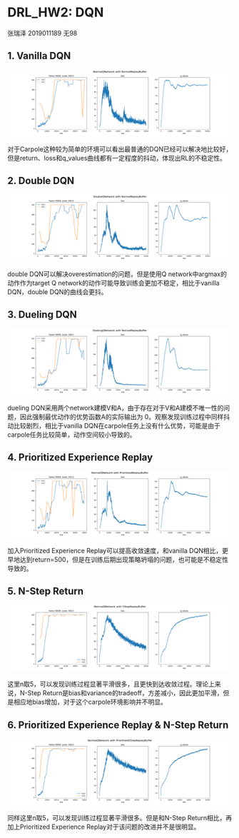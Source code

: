 # DRL_HW2: DQN

张瑞泽 2019011189 无98

## 1. Vanilla DQN

![results](DRL_hw2_张瑞泽.assets/results.png)

对于Carpole这种较为简单的环境可以看出最普通的DQN已经可以解决地比较好，但是return、loss和q_values曲线都有一定程度的抖动，体现出RL的不稳定性。

## 2. Double DQN

![results](DRL_hw2_张瑞泽.assets/results-16807050624212.png)

double DQN可以解决overestimation的问题，但是使用Q network中argmax的动作作为target Q network的动作可能导致训练会更加不稳定，相比于vanilla DQN，double DQN的曲线会更抖。

## 3. Dueling DQN

![results](DRL_hw2_张瑞泽.assets/results-16807050737724.png)

dueling DQN采用两个network建模V和A，由于存在对于V和A建模不唯一性的问题，因此强制最优动作的优势函数A的实际输出为 0。观察发现训练过程中同样抖动比较剧烈，相比于vanilla DQN在carpole任务上没有什么优势，可能是由于carpole任务比较简单，动作空间较小导致的。

## 4. Prioritized Experience Replay

![results](DRL_hw2_张瑞泽.assets/results-16807050869996.png)

加入Prioritized Experience Replay可以提高收敛速度，和vanilla DQN相比，更早地达到return=500，但是在训练后期出现策略坍塌的问题，也可能是不稳定性导致的。

## 5. N-Step Return

![results](DRL_hw2_张瑞泽.assets/results-16807051002988.png)

这里n取5，可以发现训练过程显著平滑很多，且更快到达收敛过程。理论上来说，N-Step Return是bias和variance的tradeoff，方差减小，因此更加平滑，但是相应地bias增加，对于这个carpole环境影响并不明显。

## 6. Prioritized Experience Replay & N-Step Return

![results](DRL_hw2_张瑞泽.assets/results-168070921231310.png)

同样这里n取5，可以发现训练过程显著平滑很多。但是和N-Step Return相比，再加上Prioritized Experience Replay对于该问题的改进并不是很明显。